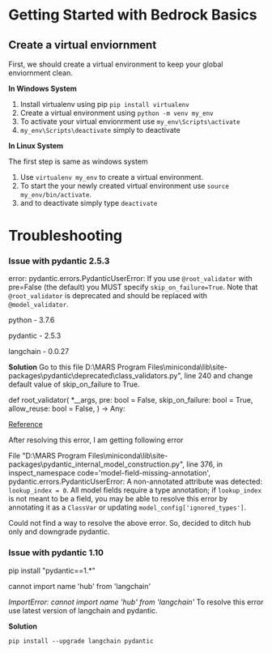# Getting Started with Bedrock Basics

## Create a virtual enviornment

First, we should create a virtual environment to keep your global enviornment clean. 

**In Windows System**

1. Install virtualenv using pip `pip install virtualenv`
2. Create a virtual environment using `python -m venv my_env`
3. To activate your virtual envionrment use `my_env\Scripts\activate`
4. `my_env\Scripts\deactivate` simply to deactivate

**In Linux System**

The first step is same as windows system
1. Use `virtualenv my_env` to create a virtual environment.
2. To start the your newly created virtual environment use `source my_env/bin/activate`.
3. and to deactivate simply type `deactivate`


# Troubleshooting

### Issue with pydantic 2.5.3

error: 
pydantic.errors.PydanticUserError: If you use `@root_validator` with pre=False (the default) you MUST specify `skip_on_failure=True`. Note that `@root_validator` is deprecated and should be replaced with `@model_validator`.

python - 3.7.6

pydantic - 2.5.3

langchain - 0.0.27

**Solution**
Go to this file D:\MARS Program Files\miniconda\lib\site-packages\pydantic\deprecated\class_validators.py", line 240 and change default value of skip_on_failure to True. 


def root_validator(
    *__args,
    pre: bool = False,
    skip_on_failure: bool = True,
    allow_reuse: bool = False,
) -> Any:

[Reference](https://docs.pydantic.dev/2.5/errors/usage_errors/#root-validator-pre-skip)


After resolving this error, I am getting following error

File "D:\MARS Program Files\miniconda\lib\site-packages\pydantic\_internal\_model_construction.py", line 376, in inspect_namespace
    code='model-field-missing-annotation',
pydantic.errors.PydanticUserError: A non-annotated attribute was detected: `lookup_index = 0`. All model fields require a type annotation; if `lookup_index` is not meant to be a field, you may be able to resolve this error by annotating it as a `ClassVar` or updating `model_config['ignored_types']`.

Could not find a way to resolve the above error. So, decided to ditch hub only and downgrade pydantic.

### Issue with pydantic 1.10

pip install "pydantic==1.*"

cannot import name 'hub' from 'langchain'

*ImportError: cannot import name 'hub' from 'langchain'*
To resolve this error use latest version of langchain and pydantic.

**Solution**

`pip install --upgrade langchain pydantic`

